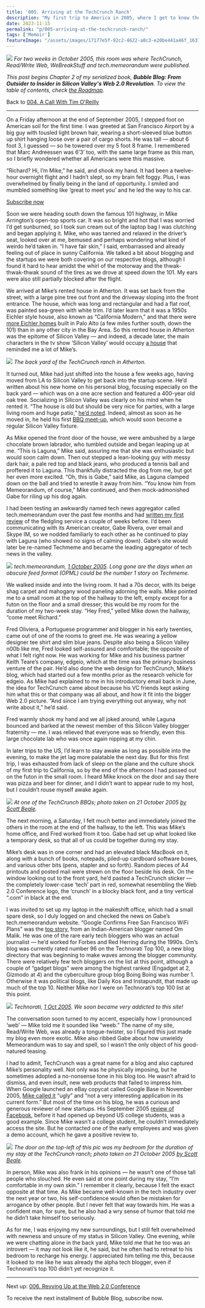 ```yaml
---
title: '005. Arriving at the TechCrunch Ranch'
description: "My first trip to America in 2005, where I get to know the founder of a new blog called TechCrunch and the founder of a new aggregator called Techmeme."
date: 2023-11-15
permalink: "p/005-arriving-at-the-techcrunch-ranch/"
tags: ['Memoir']
featureImage: "/assets/images/17177e5f-92c2-4622-a0c3-e20be441a46f_1637x1228.jpg"
---
```

![](/assets/images/17177e5f-92c2-4622-a0c3-e20be441a46f_1637x1228.jpg)
*For two weeks in October 2005, this room was where TechCrunch, Read/Write Web, WeBreakStuff and tech.memeorandum were published.*

_This post begins Chapter 2 of my serialized book, **Bubble Blog: From Outsider to Insider in Silicon Valley's Web 2.0 Revolution**. To view the table of contents, check [the Roadmap](https://www.cybercultural.com/p/roadmap-bubbleblog)._

Back to [004\. A Call With Tim O'Reilly](https://www.cybercultural.com/p/call-with-tim-oreilly-2004)

* * *

On a Friday afternoon at the end of September 2005, I stepped foot on American soil for the first time. I was greeted at San Francisco Airport by a big guy with tousled light brown hair, wearing a short-sleeved blue button up shirt hanging loose over a pair of cargo shorts. He was tall — about 6 foot 3, I guessed — so he towered over my 5 foot 8 frame. I remembered that Marc Andreessen was 6’3’ too, with the same large frame as this man, so I briefly wondered whether all Americans were this massive.

“Richard? Hi, I’m Mike,” he said, and shook my hand. It had been a twelve-hour overnight flight and I hadn’t slept, so my brain felt foggy. Plus, I was overwhelmed by finally being in the land of opportunity. I smiled and mumbled something like ‘great to meet you’ and he led the way to his car.

[Subscribe now](https://www.cybercultural.com/subscribe?)

Soon we were heading south down the famous 101 highway, in Mike Arrington’s open-top sports car. It was so bright and hot that I was worried I’d get sunburned, so I took sun cream out of the laptop bag I was clutching and began applying it. Mike, who was tanned and relaxed in the driver’s seat, looked over at me, bemused and perhaps wondering what kind of weirdo he’d taken in. “I have fair skin,” I said, embarrassed and already feeling out of place in sunny California. We talked a bit about blogging and the startups we were both covering on our respective blogs, although I found it hard to hear amidst the whirl of the motorway and the thwak-thwak-thwak sound of the tires as we drove at speed down the 101. My ears were also still partially blocked after the flight.

We arrived at Mike’s rented house in Atherton. It was set back from the street, with a large pine tree out front and the driveway sloping into the front entrance. The house, which was long and rectangular and had a flat roof, was painted sea-green with white trim. I’d later learn that it was a 1950s Eichler style house, also known as “California Modern,” and that there were [more Eichler homes](https://www.eichlerforsale.com/palo-alto-eichlers/) built in Palo Alto (a few miles further south, down the 101) than in any other city in the Bay Area. So this rented house in Atherton was the epitome of Silicon Valley — and indeed, a decade later, the main characters in the tv show ‘Silicon Valley’ would occupy [a house](https://filming.90210locations.info/tv-locations/silicon-valley/) that reminded me a lot of Mike’s.

![](/assets/images/e804bae1-92c2-47c5-88f4-d6c3241892d1_864x864.jpg)
*The back yard of the TechCrunch ranch in Atherton.*

It turned out, Mike had just shifted into the house a few weeks ago, having moved from LA to Silicon Valley to get back into the startup scene. He’d written about his new home on his personal blog, focusing especially on the back yard — which was on a one acre section and featured a 400-year old oak tree. Socializing in Silicon Valley was clearly on his mind when he rented it. “The house is old but should be very nice for parties, with a large living room and huge patio,” [he’d noted](https://web.archive.org/web/20051001043757/http://www.arrington.us/). Indeed, almost as soon as he moved in, he held his first [BBQ meet-up](https://web.archive.org/web/20051024054418/http://www.techcrunch.com/2005/09/16/techcrunch-conference-tonight/), which would soon become a regular Silicon Valley fixture.

As Mike opened the front door of the house, we were ambushed by a large chocolate brown labrador, who tumbled outside and began leaping up at me. “This is Laguna,” Mike said, assuring me that she was enthusiastic but would soon calm down. Then out stepped a lean-looking guy with messy dark hair, a pale red top and black jeans, who produced a tennis ball and proffered it to Laguna. This thankfully distracted the dog from me, but got her even more excited. “Oh, this is Gabe,” said Mike, as Laguna clamped down on the ball and tried to wrestle it away from him. “You know him from Memeorandum, of course,” Mike continued, and then mock-admonished Gabe for riling up his dog again.

I had been testing an awkwardly named tech news aggregator called tech.memeorandum over the past few months and had [written my first review](https://web.archive.org/web/20020114152841/http://www.readwriteweb.com/archives/newlook_memeora.php) of the fledgling service a couple of weeks before. I’d been communicating with its American creator, Gabe Rivera, over email and Skype IM, so we nodded familiarly to each other as he continued to play with Laguna (who showed no signs of calming down). Gabe’s site would later be re-named Techmeme and became the leading aggregator of tech news in the valley.

![](/assets/images/8dd8fcd2-a52f-46da-b622-059e66197f12_1878x1438.png)
*tech.memeorandum, [1 October 2005](https://web.archive.org/web/20051001010935/http://tech.memeorandum.com/). Long gone are the days when an obscure feed format (OPML) could be the number 1 story on Techmeme.*

We walked inside and into the living room. It had a 70s decor, with its beige shag carpet and mahogany wood paneling adorning the walls. Mike pointed me to a small room at the top of the hallway to the left, empty except for a futon on the floor and a small dresser; this would be my room for the duration of my two-week stay. “Hey Fred,” yelled Mike down the hallway, “come meet Richard.”

Fred Oliviera, a Portuguese programmer and blogger in his early twenties, came out of one of the rooms to greet me. He was wearing a yellow designer tee shirt and slim blue jeans. Despite also being a Silicon Valley n00b like me, Fred looked self-assured and comfortable; the opposite of what I felt right now. He was working for Mike and his business partner Keith Teare’s company, edgeio, which at the time was the primary business venture of the pair. He’d also done the web design for TechCrunch, Mike’s blog, which had started out a few months prior as the research vehicle for edgeio. As Mike had explained to me in his introductory email back in June, the idea for TechCrunch came about because his VC friends kept asking him what this or that company was all about, and how it fit into the bigger Web 2.0 picture. “And since I am trying everything out anyway, why not write about it,” he’d said.

Fred warmly shook my hand and we all joked around, while Laguna bounced and barked at the newest member of this Silicon Valley blogger fraternity — me. I was relieved that everyone was so friendly, even this large chocolate lab who was once again nipping at my chin.

In later trips to the US, I’d learn to stay awake as long as possible into the evening, to make the jet lag more palatable the next day. But for this first trip, I was exhausted from lack of sleep on the plane and the culture shock of my first trip to California, so by the end of the afternoon I had passed out on the futon in the small room. I heard Mike knock on the door and say there was pizza and beer for dinner, and I didn’t want to appear rude to my host, but I couldn’t rouse myself awake again.

![](/assets/images/9cfe9ccd-d87a-4759-b23d-232ca3719a34_800x533.jpg)
*At one of the TechCrunch BBQs; photo taken on 21 October 2005 [by Scott Beale](https://www.flickr.com/photos/laughingsquid/54890801).*

The next morning, a Saturday, I felt much better and immediately joined the others in the room at the end of the hallway, to the left. This was Mike’s home office, and Fred worked from it too. Gabe had set up what looked like a temporary desk, so that all of us could be together during my stay.

Mike’s desk was in one corner and had an elevated black MacBook on it, along with a bunch of books, notepads, piled-up cardboard software boxes, and various other bits (pens, stapler and so forth). Random pieces of A4 printouts and posted mail were strewn on the floor beside his desk. On the window looking out to the front yard, he’d pasted a TechCrunch sticker — the completely lower-case ‘tech’ part in red, somewhat resembling the Web 2.0 Conference logo, the ‘crunch’ in a blocky black font, and a tiny vertical “.com” in black at the end.

I was invited to set up my laptop in the makeshift office, which had a small spare desk, so I duly logged on and checked the news on Gabe’s tech.memeorandum website. “Google Confirms Free San Francisco WiFi Plans” was the [top story](https://www.techmeme.com/051001/h1240), from an Indian-American blogger named Om Malik. He was one of the rare early tech bloggers who was an actual journalist — he’d worked for Forbes and Red Herring during the 1990s. Om’s blog was currently rated number 96 on the Technorati Top 100, a new blog directory that was beginning to make waves among the blogger community. There were relatively few tech bloggers on the list at this point, although a couple of “gadget blogs” were among the highest ranked (Engadget at 2, Gizmodo at 4) and the cyberculture group blog Boing Boing was number 1. Otherwise it was political blogs, like Daily Kos and Instapundit, that made up much of the top 10. Neither Mike nor I were on Technorati’s top 100 list at this point.

![](/assets/images/87e20616-45f8-4c6e-9c2f-b695915ab370_1674x1572.png)
*Technorati, [1 Oct 2005](https://web.archive.org/web/20051001090738/http://technorati.com/pop/blogs/). We soon became very addicted to this site!*

The conversation soon turned to my accent, especially how I pronounced ‘web’ — Mike told me it sounded like “weeb.” The name of my site, Read/Write Web, was already a tongue-twister, so I figured this just made my blog even more exotic. Mike also ribbed Gabe about how unwieldy Memeorandum was to say and spell, so I wasn’t the only object of his good-natured teasing.

I had to admit, TechCrunch was a great name for a blog and also captured Mike’s personality well. Not only was he physically imposing, but he sometimes adopted a no-nonsense tone in his blog too. He wasn’t afraid to dismiss, and even insult, new web products that failed to impress him. When Google launched an eBay copycat called Google Base in November 2005, [Mike called it](https://web.archive.org/web/20051124043349/https://techcrunch.com/2005/11/15/google-base-launched-yuck/) “ugly” and “not a very interesting application in its current form.” But most of the time on his blog, he was a curious and generous reviewer of new startups. His September 2005 [review of Facebook](https://web.archive.org/web/20051013084744/http://www.techcrunch.com/2005/09/07/85-of-college-students-use-facebook/), before it had opened up beyond US college students, was a good example. Since Mike wasn’t a college student, he couldn’t immediately access the site. But he contacted one of the early employees and was given a demo account, which he gave a positive review to.

![](/assets/images/8f4c05cd-4748-441f-b2af-66823c512455_800x533.jpg)
*The door on the top-left of this pic was my bedroom for the duration of my stay at the TechCrunch ranch; photo taken on 21 October 2005 [by Scott Beale](https://www.flickr.com/photos/laughingsquid/54892487).*

In person, Mike was also frank in his opinions — he wasn’t one of those tall people who slouched. He even said at one point during my stay, “I’m comfortable in my own skin.” I remember it clearly, because I felt the exact opposite at that time. As Mike became well-known in the tech industry over the next year or two, his self-confidence would often be mistaken for arrogance by other people. But I never felt that way towards him. He was a confident man, for sure, but he also had a wry sense of humor that told me he didn’t take himself too seriously.

As for me, I was enjoying my new surroundings, but I still felt overwhelmed with newness and unsure of my status in Silicon Valley. One evening, while we were chatting alone in the back yard, Mike told me that he too was an introvert — it may not look like it, he said, but he often had to retreat to his bedroom to recharge his energy. I appreciated him telling me this, because it looked to me like he was already the alpha tech blogger, even if Technorati’s top 100 didn’t yet recognize it.

* * *

Next up: [006\. Revving Up at the Web 2.0 Conference](https://www.cybercultural.com/p/006-revving-up-2005-web-20-conference)

To receive the next installment of Bubble Blog, subscribe now.